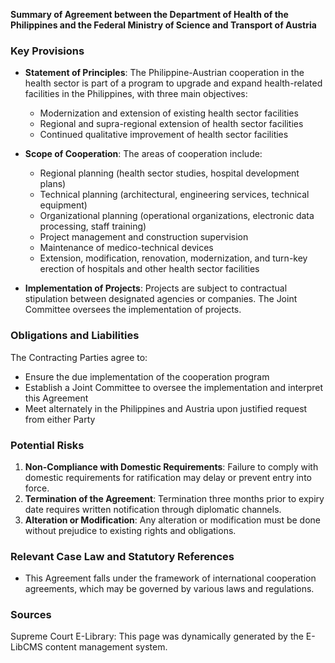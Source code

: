 **Summary of Agreement between the Department of Health of the Philippines and the Federal Ministry of Science and Transport of Austria**

### Key Provisions

*   **Statement of Principles**: The Philippine-Austrian cooperation in the health sector is part of a program to upgrade and expand health-related facilities in the Philippines, with three main objectives:
    *   Modernization and extension of existing health sector facilities
    *   Regional and supra-regional extension of health sector facilities
    *   Continued qualitative improvement of health sector facilities

*   **Scope of Cooperation**: The areas of cooperation include:
    *   Regional planning (health sector studies, hospital development plans)
    *   Technical planning (architectural, engineering services, technical equipment)
    *   Organizational planning (operational organizations, electronic data processing, staff training)
    *   Project management and construction supervision
    *   Maintenance of medico-technical devices
    *   Extension, modification, renovation, modernization, and turn-key erection of hospitals and other health sector facilities

*   **Implementation of Projects**: Projects are subject to contractual stipulation between designated agencies or companies. The Joint Committee oversees the implementation of projects.

### Obligations and Liabilities

The Contracting Parties agree to:

*   Ensure the due implementation of the cooperation program
*   Establish a Joint Committee to oversee the implementation and interpret this Agreement
*   Meet alternately in the Philippines and Austria upon justified request from either Party

### Potential Risks

1.  **Non-Compliance with Domestic Requirements**: Failure to comply with domestic requirements for ratification may delay or prevent entry into force.
2.  **Termination of the Agreement**: Termination three months prior to expiry date requires written notification through diplomatic channels.
3.  **Alteration or Modification**: Any alteration or modification must be done without prejudice to existing rights and obligations.

### Relevant Case Law and Statutory References

*   This Agreement falls under the framework of international cooperation agreements, which may be governed by various laws and regulations.

### Sources

Supreme Court E-Library: This page was dynamically generated by the E-LibCMS content management system.